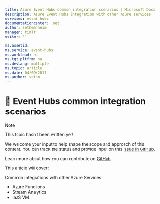 ```yaml
---
title: Azure Event Hubs common integration scenarios | Microsoft Docs
description: Azure Event Hubs integration with other Azure services
services: event-hubs
documentationcenter: .net
author: sethmanheim
manager: timlt
editor: ''

ms.assetid: 
ms.service: event-hubs
ms.workload: na
ms.tgt_pltfrm: na
ms.devlang: multiple
ms.topic: article
ms.date: 04/09/2017
ms.author: sethm
---
```


# 🔧 Event Hubs common integration scenarios

> [!NOTE]
> 
> This topic hasn’t been written yet! 
>
> We welcome your input to help shape the scope and approach of this content. You can
> track the status and provide input on this
> [issue in GitHub](https://github.com/Azure/azure-event-hubs/issues/303).
> 
> Learn more about how you can contribute on
> [GitHub](https://github.com/Microsoft/azure-docs/blob/master/contributor-guide/contributor-guide-index.md).

This article will cover:

Common integrations with other Azure Services:
- Azure Functions
- Stream Analytics
- IaaS VM
